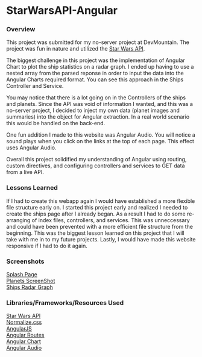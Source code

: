 # StarWarsAPI-Angular
<h3>Overview</h3>
This project was submitted for my no-server project at DevMountain. The project was fun in nature and utilized the <a href="https://swapi.co/" target="new">Star Wars API</a>.

The biggest challenge in this project was the implementation of Angular Chart to plot the ship statistics on a radar graph. I ended up having to use a nested array from the parsed reponse in order to input the data into the Angular Charts required format. You can see this approach in the Ships Controller and Service.

You may notice that there is a lot going on in the Controllers of the ships and planets. Since the API was void of information I wanted, and this was a no-server project, I decided to inject my own data (planet images and summaries) into the object for Angular extraction. In a real world scenario this would be handled on the back-end.

One fun addition I made to this website was Angular Audio. You will notice a sound plays when you click on the links at the top of each page. This effect uses Angular Audio.

Overall this project solidified my understanding of Angular using routing, custom directives, and configuring controllers and services to GET data from a live API.

<h3>Lessons Learned</h3>
If I had to create this webapp again I would have established a more flexible file structure early on. I started this project early and realized I needed to create the ships page after I already began. As a result I had to do some re-arranging of index files, controllers, and services. This was unneccessary and could have been prevented with a more efficient file structure from the beginning. This was the biggest lesson learned on this project that I will take with me in to my future projects. Lastly, I would have made this website responsive if I had to do it again.

<h3>Screenshots</h3>
<a href="http://i.imgur.com/OULbZys.png" target="new">Splash Page</a>
<br>
<a href="http://i.imgur.com/Rfsg4Zj.jpg" target="new">Planets ScreenShot</a>
<br>
<a href="http://i.imgur.com/GlBZx2V.png" target="new">Ships Radar Graph</a>


<h3>Libraries/Frameworks/Resources Used</h3>
<a href="https://swapi.co/" target="new">Star Wars API</a>
<br>
<a href="https://necolas.github.io/normalize.css/" target="new">Normalize.css</a>
<br>
<a href="https://angularjs.org/" target="new">AngularJS</a>
<br>
<a href="http://cdnjs.com/libraries/angular.js/" target="new">Angular Routes</a>
<br>
<a href="http://jtblin.github.io/angular-chart.js/" target="new">Angular Chart</a>
<br>
<a href="https://github.com/danielstern/ngAudio" target="new">Angular Audio</a>
